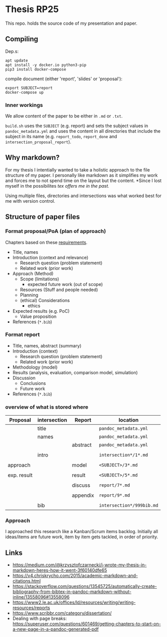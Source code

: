 # Thesis RP25

This repo. holds the source code of my presentation and paper.

## Compiling

Dep.s:
```
apt update
apt install -y docker.io python3-pip
pip3 install docker-compose
```

compile document (either 'report', 'slides' or 'proposal'):
```
export SUBJECT=report
docker-compose up
```

### Inner workings

We allow content of the paper to be either in `.md` or `.txt`.
<!--
This allows us to write ASCII art diagrams in `.txt` files,
which open in browser and we can include in our presentation.
-->

`build.sh` uses the `SUBJECT` (e.g. report)
and sets the subject values in `pandoc_metadata.yml`
and uses the content in all directories that include the subject in its name
(e.g. `report_todo`, `report_done` and `intersection_proposal_report`).

## Why markdown?

For my thesis I intentially wanted to take a
holistic approach to the file structure of my paper.
I personally like markdown as it simplifies my work
and forces me to not spend time on the layout but the content.
*Since I lost myself in the possibilites *tex offers me in the past.*

Using multiple files, directories and intersections was what worked best
for me with version control.

## Structure of paper files

### Format proposal/PoA (plan of approach)

Chapters based on these
[requirements](https://rp.delaat.net/process.html#Project_Proposal).

- Title, names
- Introduction (context and relevance)
  - Research question (problem statement)
  - Related work (prior work)
- Approach (Method)
  - Scope (limitations)
    - expected future work (out of scope)
  - Resources (Stuff and people needed)
  - Planning
  - (ethical) Considerations
    - ethics
- Expected results (e.g. PoC)
  - Value proposition 
- References (`*.bib`)

### Format report

- Title, names, abstract (summary)
- Introduction (context)
  - Research question (problem statement)
  - Related work (prior work)
- Methodology (model)
- Results (analysis, evaluation, comparison model, simulation)
- Discussion
  - Conclusions
  - Future work
- References (`*.bib`)

### overview of what is stored where

| Proposal | intersection | Report | location |
| --- | --- | --- | --- |
| | title | | `pandoc_metadata.yml` |
| | names | | `pandoc_metadata.yml` |
| | | abstract | `pandoc_metadata.yml` |
| | | | |
| | intro | | `intersection*/1*.md` |
| | | | |
| approach | | model | `<SUBJECT>/3*.md` |
| | | | |
| exp. result | | result | `<SUBJECT>/5*.md` |
| | | | |
| | | discuss | `report/7*.md` |
| | | | |
| | | appendix | `report/9*.md` |
| | | | |
| | bib | | `intersection*/999bib.md` |

### Approach

I approached this research like a Kanban/Scrum items backlog.
Initially all ideas/items are future work,
item by item gets tackled,
in order of priority.
<!--
Scope small; under promise, over deliver.
-->

## Links

- https://medium.com/@krzysztofczarnecki/i-wrote-my-thesis-in-markdown-heres-how-it-went-3f60140dfe65
- https://v4.chriskrycho.com/2015/academic-markdown-and-citations.html
- https://stackoverflow.com/questions/13545725/automatically-create-bibliography-from-bibtex-in-pandoc-markdown-without-inline/13558096#13558096
- https://www2.le.ac.uk/offices/ld/resources/writing/writing-resources/reports
- https://www.scribbr.com/category/dissertation/
- Dealing with page breaks: https://superuser.com/questions/601469/getting-chapters-to-start-on-a-new-page-in-a-pandoc-generated-pdf



